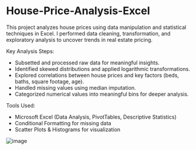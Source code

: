 # House-Price-Analysis-Excel
This project analyzes house prices using data manipulation and statistical techniques in Excel. I performed data cleaning, transformation, and exploratory analysis to uncover trends in real estate pricing.

Key Analysis Steps:
- Subsetted and processed raw data for meaningful insights.
- Identified skewed distributions and applied logarithmic transformations.
- Explored correlations between house prices and key factors (beds, baths, square footage, age).
- Handled missing values using median imputation.
- Categorized numerical values into meaningful bins for deeper analysis.

Tools Used:
- Microsoft Excel (Data Analysis, PivotTables, Descriptive Statistics)
- Conditional Formatting for missing data
- Scatter Plots & Histograms for visualization

![image](https://github.com/user-attachments/assets/910dcb3a-f409-4e49-a3d5-00cb3189e2be) 
